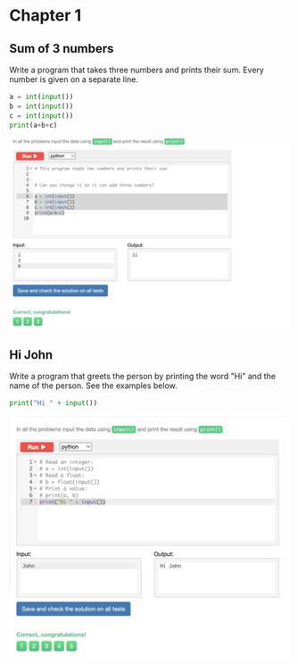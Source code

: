
# Chapter 1

## Sum of 3 numbers
Write a program that takes three numbers and prints their sum. Every number is given on a separate line.


```.py
a = int(input())
b = int(input())
c = int(input())
print(a+b+c)
```

![](chp1_snakify_task1.jpg)


## Hi John
Write a program that greets the person by printing the word "Hi" and the name of the person. See the examples below.


```.py
print("Hi " + input())
```


![](chp1_snakify_task2.jpg)

